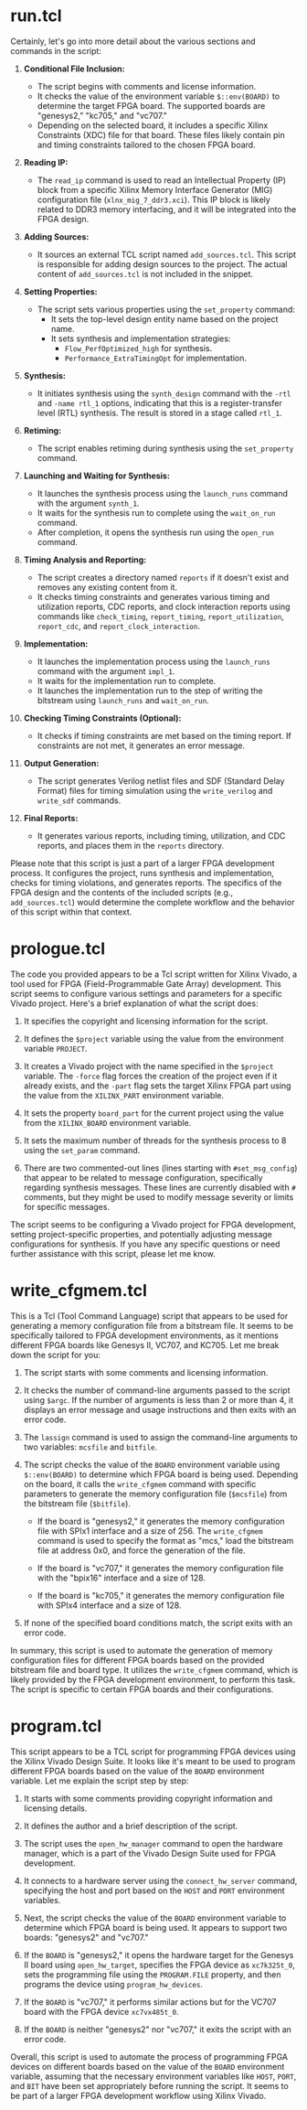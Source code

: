 # run.tcl

Certainly, let's go into more detail about the various sections and commands in the script:

1. **Conditional File Inclusion:**
   - The script begins with comments and license information.
   - It checks the value of the environment variable `$::env(BOARD)` to determine the target FPGA board. The supported boards are "genesys2," "kc705," and "vc707."
   - Depending on the selected board, it includes a specific Xilinx Constraints (XDC) file for that board. These files likely contain pin and timing constraints tailored to the chosen FPGA board.

2. **Reading IP:**
   - The `read_ip` command is used to read an Intellectual Property (IP) block from a specific Xilinx Memory Interface Generator (MIG) configuration file (`xlnx_mig_7_ddr3.xci`). This IP block is likely related to DDR3 memory interfacing, and it will be integrated into the FPGA design.

3. **Adding Sources:**
   - It sources an external TCL script named `add_sources.tcl`. This script is responsible for adding design sources to the project. The actual content of `add_sources.tcl` is not included in the snippet.

4. **Setting Properties:**
   - The script sets various properties using the `set_property` command:
     - It sets the top-level design entity name based on the project name.
     - It sets synthesis and implementation strategies:
       - `Flow_PerfOptimized_high` for synthesis.
       - `Performance_ExtraTimingOpt` for implementation.

5. **Synthesis:**
   - It initiates synthesis using the `synth_design` command with the `-rtl` and `-name rtl_1` options, indicating that this is a register-transfer level (RTL) synthesis. The result is stored in a stage called `rtl_1`.

6. **Retiming:**
   - The script enables retiming during synthesis using the `set_property` command.

7. **Launching and Waiting for Synthesis:**
   - It launches the synthesis process using the `launch_runs` command with the argument `synth_1`.
   - It waits for the synthesis run to complete using the `wait_on_run` command.
   - After completion, it opens the synthesis run using the `open_run` command.

8. **Timing Analysis and Reporting:**
   - The script creates a directory named `reports` if it doesn't exist and removes any existing content from it.
   - It checks timing constraints and generates various timing and utilization reports, CDC reports, and clock interaction reports using commands like `check_timing`, `report_timing`, `report_utilization`, `report_cdc`, and `report_clock_interaction`.

9. **Implementation:**
   - It launches the implementation process using the `launch_runs` command with the argument `impl_1`.
   - It waits for the implementation run to complete.
   - It launches the implementation run to the step of writing the bitstream using `launch_runs` and `wait_on_run`.

10. **Checking Timing Constraints (Optional):**
    - It checks if timing constraints are met based on the timing report. If constraints are not met, it generates an error message.

11. **Output Generation:**
    - The script generates Verilog netlist files and SDF (Standard Delay Format) files for timing simulation using the `write_verilog` and `write_sdf` commands.

12. **Final Reports:**
    - It generates various reports, including timing, utilization, and CDC reports, and places them in the `reports` directory.

Please note that this script is just a part of a larger FPGA development process. It configures the project, runs synthesis and implementation, checks for timing violations, and generates reports. The specifics of the FPGA design and the contents of the included scripts (e.g., `add_sources.tcl`) would determine the complete workflow and the behavior of this script within that context.

# prologue.tcl

The code you provided appears to be a Tcl script written for Xilinx Vivado, a tool used for FPGA (Field-Programmable Gate Array) development. This script seems to configure various settings and parameters for a specific Vivado project. Here's a brief explanation of what the script does:

1. It specifies the copyright and licensing information for the script.

2. It defines the `$project` variable using the value from the environment variable `PROJECT`.

3. It creates a Vivado project with the name specified in the `$project` variable. The `-force` flag forces the creation of the project even if it already exists, and the `-part` flag sets the target Xilinx FPGA part using the value from the `XILINX_PART` environment variable.

4. It sets the property `board_part` for the current project using the value from the `XILINX_BOARD` environment variable.

5. It sets the maximum number of threads for the synthesis process to 8 using the `set_param` command.

6. There are two commented-out lines (lines starting with `#set_msg_config`) that appear to be related to message configuration, specifically regarding synthesis messages. These lines are currently disabled with `#` comments, but they might be used to modify message severity or limits for specific messages.

The script seems to be configuring a Vivado project for FPGA development, setting project-specific properties, and potentially adjusting message configurations for synthesis. If you have any specific questions or need further assistance with this script, please let me know.

# write_cfgmem.tcl

This is a Tcl (Tool Command Language) script that appears to be used for generating a memory configuration file from a bitstream file. It seems to be specifically tailored to FPGA development environments, as it mentions different FPGA boards like Genesys II, VC707, and KC705. Let me break down the script for you:

1. The script starts with some comments and licensing information.

2. It checks the number of command-line arguments passed to the script using `$argc`. If the number of arguments is less than 2 or more than 4, it displays an error message and usage instructions and then exits with an error code.

3. The `lassign` command is used to assign the command-line arguments to two variables: `mcsfile` and `bitfile`.

4. The script checks the value of the `BOARD` environment variable using `$::env(BOARD)` to determine which FPGA board is being used. Depending on the board, it calls the `write_cfgmem` command with specific parameters to generate the memory configuration file (`$mcsfile`) from the bitstream file (`$bitfile`).

   - If the board is "genesys2," it generates the memory configuration file with SPIx1 interface and a size of 256. The `write_cfgmem` command is used to specify the format as "mcs," load the bitstream file at address 0x0, and force the generation of the file.

   - If the board is "vc707," it generates the memory configuration file with the "bpix16" interface and a size of 128.

   - If the board is "kc705," it generates the memory configuration file with SPIx4 interface and a size of 128.

5. If none of the specified board conditions match, the script exits with an error code.

In summary, this script is used to automate the generation of memory configuration files for different FPGA boards based on the provided bitstream file and board type. It utilizes the `write_cfgmem` command, which is likely provided by the FPGA development environment, to perform this task. The script is specific to certain FPGA boards and their configurations.

# program.tcl

This script appears to be a TCL script for programming FPGA devices using the Xilinx Vivado Design Suite. It looks like it's meant to be used to program different FPGA boards based on the value of the `BOARD` environment variable. Let me explain the script step by step:

1. It starts with some comments providing copyright information and licensing details.

2. It defines the author and a brief description of the script.

3. The script uses the `open_hw_manager` command to open the hardware manager, which is a part of the Vivado Design Suite used for FPGA development.

4. It connects to a hardware server using the `connect_hw_server` command, specifying the host and port based on the `HOST` and `PORT` environment variables.

5. Next, the script checks the value of the `BOARD` environment variable to determine which FPGA board is being used. It appears to support two boards: "genesys2" and "vc707."

6. If the `BOARD` is "genesys2," it opens the hardware target for the Genesys II board using `open_hw_target`, specifies the FPGA device as `xc7k325t_0`, sets the programming file using the `PROGRAM.FILE` property, and then programs the device using `program_hw_devices`.

7. If the `BOARD` is "vc707," it performs similar actions but for the VC707 board with the FPGA device `xc7vx485t_0`.

8. If the `BOARD` is neither "genesys2" nor "vc707," it exits the script with an error code.

Overall, this script is used to automate the process of programming FPGA devices on different boards based on the value of the `BOARD` environment variable, assuming that the necessary environment variables like `HOST`, `PORT`, and `BIT` have been set appropriately before running the script. It seems to be part of a larger FPGA development workflow using Xilinx Vivado.